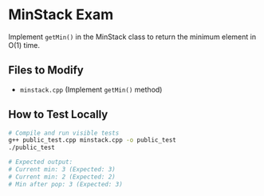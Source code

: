 # MinStack Exam

Implement `getMin()` in the MinStack class to return the minimum element in O(1) time.

## Files to Modify
- `minstack.cpp` (Implement `getMin()` method)

## How to Test Locally
```bash
# Compile and run visible tests
g++ public_test.cpp minstack.cpp -o public_test
./public_test

# Expected output:
# Current min: 3 (Expected: 3)
# Current min: 2 (Expected: 2)
# Min after pop: 3 (Expected: 3)
